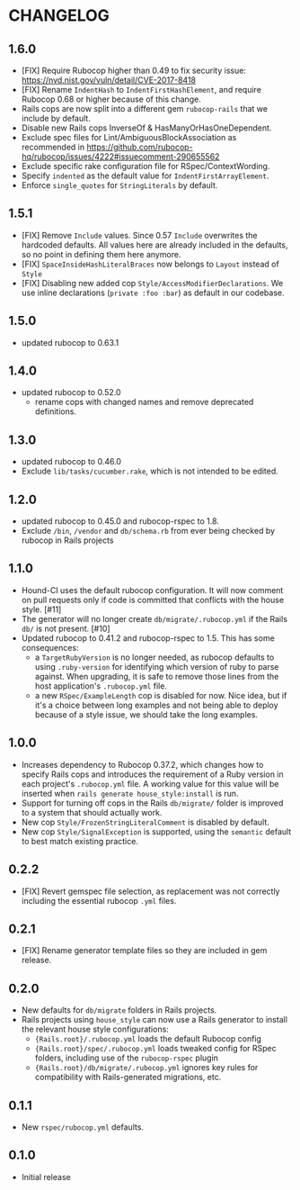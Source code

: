# CHANGELOG

## 1.6.0
- [FIX] Require Rubocop higher than 0.49 to fix security issue: https://nvd.nist.gov/vuln/detail/CVE-2017-8418
- [FIX] Rename `IndentHash` to `IndentFirstHashElement`, and require Rubocop 0.68 or higher because of this change.
- Rails cops are now split into a different gem `rubocop-rails` that we include by default.
- Disable new Rails cops InverseOf & HasManyOrHasOneDependent.
- Exclude spec files for Lint/AmbiguousBlockAssociation as recommended in https://github.com/rubocop-hq/rubocop/issues/4222#issuecomment-290655562
- Exclude specific rake configuration file for RSpec/ContextWording.
- Specify `indented` as the default value for `IndentFirstArrayElement`.
- Enforce `single_quotes` for `StringLiterals` by default.


## 1.5.1
- [FIX] Remove `Include` values. Since 0.57 `Include` overwrites the hardcoded defaults. All values here are already included in the defaults, so no point in defining them here anymore.
- [FIX] `SpaceInsideHashLiteralBraces` now belongs to `Layout` instead of `Style`
- [FIX] Disabling new added cop `Style/AccessModifierDeclarations`. We use inline declarations (`private :foo :bar`) as default in our codebase.

## 1.5.0
- updated rubocop to 0.63.1

## 1.4.0

- updated rubocop to 0.52.0
  - rename cops with changed names and remove deprecated definitions.

## 1.3.0

- updated rubocop to 0.46.0
- Exclude `lib/tasks/cucumber.rake`, which is not intended to be edited.

## 1.2.0

- updated rubocop to 0.45.0 and rubocop-rspec to 1.8.
- Exclude `/bin`, `/vendor` and `db/schema.rb` from ever being checked by rubocop in Rails projects

## 1.1.0

- Hound-CI uses the default rubocop configuration. It will now comment on pull requests only if code is committed that conflicts with the house style. [#11]
- The generator will no longer create `db/migrate/.rubocop.yml` if the Rails `db/` is not present. [#10]
- Updated rubocop to 0.41.2 and rubocop-rspec to 1.5. This has some consequences:
    - a `TargetRubyVersion` is no longer needed, as rubocop defaults to using `.ruby-version` for identifying which version of ruby to parse against. When upgrading, it is safe to remove those lines from the host application's `.rubocop.yml` file.
    - a new `RSpec/ExampleLength` cop is disabled for now. Nice idea, but if it's a choice between long examples and not being able to deploy because of a style issue, we should take the long examples.

## 1.0.0

- Increases dependency to Rubocop 0.37.2, which changes how to specify Rails cops and introduces the requirement of a Ruby version in each project's `.rubocop.yml` file. A working value for this value will be inserted when `rails generate house_style:install` is run.
- Support for turning off cops in the Rails `db/migrate/` folder is improved to a system that should actually work.
- New cop `Style/FrozenStringLiteralComment` is disabled by default.
- New cop `Style/SignalException` is supported, using the `semantic` default to best match existing practice.

## 0.2.2

- [FIX] Revert gemspec file selection, as replacement was not correctly including the essential rubocop `.yml` files.

## 0.2.1

- [FIX] Rename generator template files so they are included in gem release.

## 0.2.0

- New defaults for `db/migrate` folders in Rails projects.
- Rails projects using `house_style` can now use a Rails generator to install the relevant house style configurations:
    - `{Rails.root}/.rubocop.yml` loads the default Rubocop config
    - `{Rails.root}/spec/.rubocop.yml` loads tweaked config for RSpec folders, including use of the `rubocop-rspec` plugin
    - `{Rails.root}/db/migrate/.rubocop.yml` ignores key rules for compatibility with Rails-generated migrations, etc.

## 0.1.1

- New `rspec/rubocop.yml` defaults.

## 0.1.0

- Initial release
